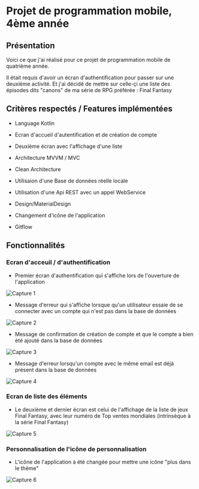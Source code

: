 # **Projet de programmation mobile, 4ème année**

## **Présentation**

Voici ce que j'ai réalisé pour ce projet de programmation mobile de quatrième année.

Il était requis d'avoir un écran d'authentification pour passer sur une deuxième activité.
Et j'ai décidé de mettre sur celle-çi une liste des épisodes dits "canons" de ma série de RPG préférée : Final Fantasy

## **Critères respectés / Features implémentées**

* Language Kotlin

* Ecran d'accueil d'autentification et de création de compte

* Deuxième écran avec l'affichage d'une liste

* Architecture MVVM / MVC

* Clean Architecture

* Utilisaion d'une Base de données réelle locale

* Utilisation d'une Api REST avec un appel WebService

* Design/MaterialDesign

* Changement d'icône de l'application

* Gitflow

## **Fonctionnalités**

### Ecran d'acceuil / d'authentification

* Premier écran d'authentification qui s'affiche lors de l'ouverture de l'application

![Capture 1](https://user-images.githubusercontent.com/62256135/103374327-97cab380-4ad7-11eb-8100-1548c4e3f1c1.PNG)

* Message d'erreur qui s'affiche lorsque qu'un utilisateur essaie de se connecter avec un compte qui n'est pas dans la base de données

![Capture 2](https://user-images.githubusercontent.com/62256135/103374466-f3953c80-4ad7-11eb-839f-627b8187f5bf.PNG)

* Message de confirmation de création de compte et que le compte a bien été ajouté dans la base de données

![Capture 3](https://user-images.githubusercontent.com/62256135/103374686-7fa76400-4ad8-11eb-9d43-ebcc77221b64.PNG)

* Message d'erreur lorsqu'un compte avec le même email est déjà présent dans la base de données

![Capture 4](https://user-images.githubusercontent.com/62256135/103374782-bd0bf180-4ad8-11eb-9822-21293805587e.PNG)


### Ecran de liste des éléments

* Le deuxième et dernier écran est celui de l'affichage de la liste de jeux Final Fantasy, avec leur numéro de Top ventes mondiales (intrinsèque à la série Final Fantasy)

![Capture 5](https://user-images.githubusercontent.com/62256135/103374947-17a54d80-4ad9-11eb-902f-82fa5fdc83d5.PNG)


### Personnalisation de l'icône de personnalisation

* L'icône de l'application à été changée pour mettre une icône "plus dans le thème"

![Capture 6](https://user-images.githubusercontent.com/62256135/103375029-5c30e900-4ad9-11eb-931f-512dba40e92b.PNG)

